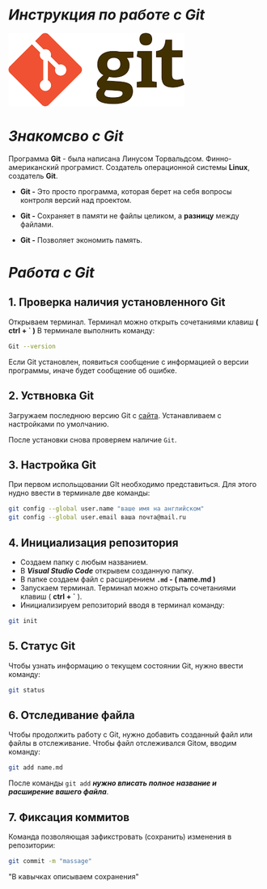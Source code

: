 # ***Инструкция по работе с Git***

![Логотип GIT](Git.png)
# ***Знакомсво с Git***
Программа **Git** - была написана Линусом Торвальдсом. Финно-американский програмист. Создатель операционной системы **Linux**, создатель **Git**.

* **Git -** Это просто программа, которая берет на себя вопросы контроля версий над проектом. 

* **Git -** Сохраняет в памяти не файлы целиком, а **разницу** между файлами.

* **Git -** Позволяет экономить память.

# ***Работа с Git***
## 1. Проверка наличия установленного Git
Открываем терминал. Терминал можно открыть сочетаниями клавиш **( ctrl + ` )**
В терминале выполнить команду:
```Bash
Git --version
```
 Если Git установлен, появиться сообщение с информацией о версии программы, иначе будет сообщение об ошибке.
## 2. Уствновка Git
Загружаем последнюю версию Git с [сайта](https://git-scm.com/downloads). Устанавливаем с настройками по умолчанию. 

После установки снова проверяем наличие `Git`.
## 3. Настройка Git
При первом испольщовании GIt необходимо представиться. Для этого нудно ввести в терминале две команды:
```Bash
git config --global user.name "ваше имя на английском"
git config --global user.email ваша почта@mail.ru
```
## 4. Инициализация репозитория
* Создаем папку с любым названием. 
* В ***Visual Studio Code*** открывем созданную папку.
* В папке создаем файл c расширением **`.md` - ( name.md )** 
* Запускаем терминал. Терминал можно открыть сочетаниями клавиш ( **ctrl + `** ).
* Инициализируем репозиторий вводя в терминал команду:
```Bash
git init
```
## 5. Статус Git
Чтобы узнать информацию о текущем состоянии Git, нужно ввести команду:
```Bash
git status
```
## 6. Отследивание файла
Чтобы продолжить работу с Git, нужно добавить созданный файл или файлы в отслеживание. Чтобы файл отслеживался Gitом, вводим команду:
```Bash
git add name.md
```
После команды `git add` ***нужно вписать полное название и расширение вашего файла***.
## 7. Фиксация коммитов
Команда позволяющая зафикстровать (сохранить) изменения в репозитории:
```Bash
git commit -m "massage"
```
"В кавычках описываем сохранения"